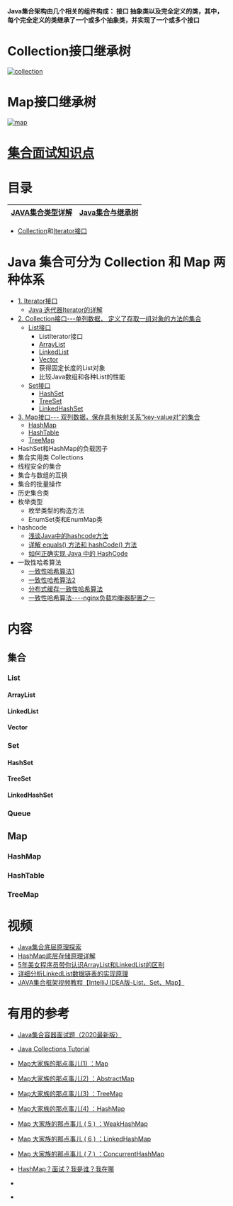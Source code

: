 **Java集合架构由几个相关的组件构成： 接口 抽象类以及完全定义的类，其中， 每个完全定义的类继承了一个或多个抽象类，并实现了一个或多个接口**

# Collection接口继承树
<a href="https://ibb.co/Sw3CQbq"><img src="https://i.ibb.co/zV4v8pK/collection.png" alt="collection" border="0"></a>


# Map接口继承树
<a href="https://ibb.co/vdNjwBS"><img src="https://i.ibb.co/pKHL0PS/map.jpg" alt="map" border="0"></a>

# [集合面试知识点](https://github.com/stevenli91748/JAVA-Architecture/blob/master/Java%20fundamental/interview/%E5%AE%B9%E5%99%A8.md)

# 目录


[JAVA集合类型详解](https://www.cnblogs.com/hongwz/p/5755433.html)|[Java集合与继承树](https://blog.csdn.net/z710757293/article/details/103222000)|
---|---|


* [Collection](https://blog.csdn.net/qq924862077/article/details/48022135)和[Iterator接口](https://blog.csdn.net/weixin_39241397/article/details/79687789?depth_1-utm_source=distribute.pc_relevant.none-task-blog-BlogCommendFromBaidu-4&utm_source=distribute.pc_relevant.none-task-blog-BlogCommendFromBaidu-4)


# Java 集合可分为 Collection 和 Map 两种体系

* [1. Iterator接口](https://blog.csdn.net/weixin_39241397/article/details/79687789?depth_1-utm_source=distribute.pc_relevant.none-task-blog-BlogCommendFromBaidu-4&utm_source=distribute.pc_relevant.none-task-blog-BlogCommendFromBaidu-4)
  * [Java 迭代器Iterator的详解](https://blog.csdn.net/qq_33642117/article/details/52039691)
* [2. Collection接口---单列数据， 定义了存取一组对象的方法的集合](https://blog.csdn.net/qq924862077/article/details/48022135)
  * [List接口](#List接口)
    * ListIterator接口
    * [ArrayList](https://blog.csdn.net/GongchuangSu/article/details/51514389)
    * [LinkedList](#LinkedList)
    * [Vector](#Vector)
    * 获得固定长度的List对象
    * 比较Java数组和各种List的性能
  * [Set接口](#Set接口)
    * [HashSet](#HashSet)
    * [TreeSet](#TreeSet)
    * [LinkedHashSet](#LinkedHashSet)
* [3. Map接口--- 双列数据，保存具有映射关系“key-value对”的集合](https://blog.csdn.net/qq_29373285/article/details/81487594?depth_1-utm_source=distribute.pc_relevant.none-task-blog-BlogCommendFromBaidu-9&utm_source=distribute.pc_relevant.none-task-blog-BlogCommendFromBaidu-9)
  * [HashMap](https://blog.csdn.net/qq_30683329/article/details/80455779?depth_1-utm_source=distribute.pc_relevant.none-task-blog-BlogCommendFromBaidu-11&utm_source=distribute.pc_relevant.none-task-blog-BlogCommendFromBaidu-11)
  * [HashTable](https://blog.csdn.net/qq_30683329/article/details/80455779?depth_1-utm_source=distribute.pc_relevant.none-task-blog-BlogCommendFromBaidu-11&utm_source=distribute.pc_relevant.none-task-blog-BlogCommendFromBaidu-11)
  * [TreeMap](https://blog.csdn.net/qq_30683329/article/details/80455779?depth_1-utm_source=distribute.pc_relevant.none-task-blog-BlogCommendFromBaidu-11&utm_source=distribute.pc_relevant.none-task-blog-BlogCommendFromBaidu-11)
* HashSet和HashMap的负载因子
* 集合实用类 Collections
* 线程安全的集合
* 集合与数组的互换
* 集合的批量操作
* 历史集合类
* 枚举类型
  * 枚举类型的构造方法
  * EnumSet类和EnumMap类
* hashcode
  * [浅谈Java中的hashcode方法](http://www.importnew.com/18851.html)
  * [详解 equals() 方法和 hashCode() 方法](http://www.importnew.com/29154.html)
  * [如何正确实现 Java 中的 HashCode](http://www.importnew.com/26635.html)
* 一致性哈希算法
  * [一致性哈希算法1](https://www.cnblogs.com/color-my-life/p/5799903.html)
  * [一致性哈希算法2](https://www.cnblogs.com/lpfuture/p/5796398.html)
  * [分布式缓存一致性哈希算法](https://www.cnblogs.com/heapStark/p/8351368.html)
  * [一致性哈希算法----nginx负载均衡器配置之一](https://www.cnblogs.com/FengGeBlog/p/10615345.html)
  
# 内容
## 集合
### List
#### ArrayList
#### LinkedList
#### Vector
### Set
#### HashSet
#### TreeSet
#### LinkedHashSet
### Queue
## Map
### HashMap
### HashTable
### TreeMap

# 视频

   * [Java集合底层原理探索](https://www.bilibili.com/video/BV1nt411y78K/?spm_id_from=333.788.videocard.7)
   * [HashMap底层存储原理详解](https://www.bilibili.com/video/BV1QT4y1G7m9/?spm_id_from=333.788.videocard.3)
   * [5年美女程序员带你认识ArrayList和LinkedList的区别](https://www.bilibili.com/video/BV1k4411M7k3/?spm_id_from=333.788.videocard.13)
   * [详细分析LinkedList数据链表的实现原理](https://www.bilibili.com/video/BV1ZT4y1377x/?spm_id_from=333.788.videocard.6)  
   * [JAVA集合框架视频教程【IntelliJ IDEA版-List、Set、Map】](https://www.bilibili.com/video/BV1bE41127cK/?spm_id_from=333.788.videocard.14)
   
   

# 有用的参考
 * [Java集合容器面试题（2020最新版）](https://blog.csdn.net/ThinkWon/article/details/104588551)
 * [Java Collections Tutorial](http://tutorials.jenkov.com/java-collections/index.html)
 
 * [Map大家族的那点事儿(1) ：Map](http://www.importnew.com/29642.html)
 * [Map大家族的那点事儿(2) ：AbstractMap](http://www.importnew.com/29686.html)
 * [Map大家族的那点事儿(3) ：TreeMap](http://www.importnew.com/29713.html)
 * [Map大家族的那点事儿(4) ：HashMap](http://www.importnew.com/29724.html)
 * [Map 大家族的那点事儿 ( 5 ) ：WeakHashMap](http://www.importnew.com/29825.html)
 * [Map 大家族的那点事儿 ( 6 ) ：LinkedHashMap](http://www.importnew.com/29828.html)
 * [Map 大家族的那点事儿 ( 7 ) ：ConcurrentHashMap](http://www.importnew.com/29832.html)
 * [HashMap？面试？我是谁？我在哪](http://www.importnew.com/31278.html)
 

 * []()
 * []()

